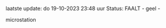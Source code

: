 laatste update: 
do 19-10-2023 23:48   uur 
Status: FAALT - geel - 
<div class="service Y">microstation</div>